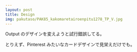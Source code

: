 ```yaml
---
layout: post
title: Design
img: pakutaso/PAK85_kakomaretairoenpitu1278_TP_V.jpg
---
```


Output のデザインを変えようと試行錯誤してる。

とりえず、Pinterest みたいなカードデザインで見栄えだけでも。
